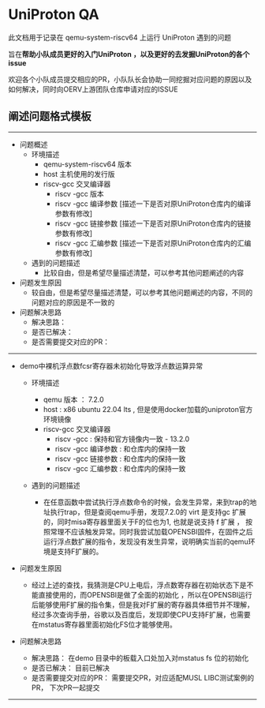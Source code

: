 # UniProton QA

此文档用于记录在 qemu-system-riscv64 上运行 UniProton 遇到的问题

旨在**帮助小队成员更好的入门UniProton ，以及更好的去发掘UniProton的各个issue**

欢迎各个小队成员提交相应的PR，小队队长会协助一同挖掘对应问题的原因以及如何解决，同时向OERV上游团队仓库申请对应的ISSUE

## 阐述问题格式模板

------

- 问题概述
  - 环境描述
    - qemu-system-riscv64 版本
    - host 主机使用的发行版
    - riscv-gcc 交叉编译器
      - riscv -gcc 版本
      - riscv -gcc 编译参数 [描述一下是否对原UniProton仓库内的编译参数有修改]
      - riscv -gcc 链接参数 [描述一下是否对原UniProton仓库内的链接参数有修改]
      - riscv -gcc 汇编参数 [描述一下是否对原UniProton仓库内的汇编参数有修改]
  - 遇到的问题描述
    - 比较自由，但是希望尽量描述清楚，可以参考其他问题阐述的内容
- 问题发生原因
  - 较自由，但是希望尽量描述清楚，可以参考其他问题阐述的内容，不同的问题对应的原因是不一致的
- 问题解决思路
  - 解决思路： 
  - 是否已解决：
  - 是否需要提交对应的PR：

------

- demo中裸机浮点数fcsr寄存器未初始化导致浮点数运算异常

  - 环境描述
    - qemu 版本  ： 7.2.0
    - host              :  x86 ubuntu 22.04 lts , 但是使用docker加载的uniproton官方环境镜像        
    - riscv-gcc 交叉编译器
      - riscv -gcc  :  保持和官方镜像内一致 - 13.2.0
      - riscv -gcc 编译参数  :  和仓库内的保持一致
      - riscv -gcc 链接参数  :  和仓库内的保持一致
      - riscv -gcc 汇编参数  :  和仓库内的保持一致

  - 遇到的问题描述
    - 在任意函数中尝试执行浮点数命令的时候，会发生异常，来到trap的地址执行trap，但是查阅qemu手册，发现7.2.0的 virt 是支持gc 扩展的，同时misa寄存器里面关于F的位也为1, 也就是说支持 f 扩展 ， 按照常理不应该触发异常。同时我尝试加载OPENSBI固件，在固件之后运行浮点数扩展的指令，发现没有发生异常，说明确实当前的qemu环境是支持F扩展的。

- 问题发生原因
  - 经过上述的查找，我猜测是CPU上电后，浮点数寄存器在初始状态下是不能直接使用的，而OPENSBI是做了全面的初始化 ，所以在OPENSBI运行后能够使用F扩展的指令集，但是我对F扩展的寄存器具体细节并不理解，经过多次查询手册，谷歌以及百度后，发现即使CPU支持F扩展，也需要在mstatus寄存器里面初始化FS位才能够使用。
- 问题解决思路
  - 解决思路：      在demo 目录中的板载入口处加入对mstatus fs 位的初始化
  - 是否已解决：  目前已解决
  - 是否需要提交对应的PR： 需要提交PR，对应适配MUSL LIBC测试案例的PR， 下次PR一起提交

------

